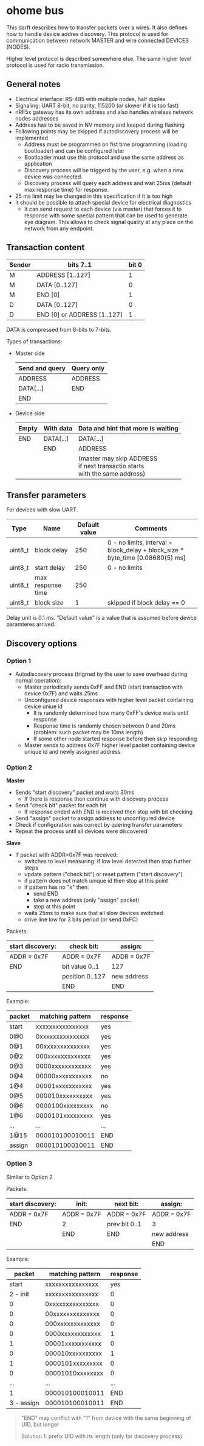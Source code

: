 ohome bus
=========

This darft describes how to transfer packets over a wires.
It also defines how to handle device addres discovery.
This protocol is used for communication between network MASTER and wire connected DEVICES (NODES).

Higher level protocol is described somewhere else. The same higher level protocol is used for radio transmission.

General notes
-------------

 * Electrical interface: RS-485 with multiple nodes, half duplex	
 * Signaling: UART 8-bit, no parity, 115200 (or slower if it is too fast)	
 * nRF5x gateway has its own address and also handles wireless network nodes addresses	
 * Address has to be saved in NV memory and keeped during flashing	
 * Following points may be skipped if autodiscovery process will be implemented	
	  * Address must be programmed on fist time programming (loading bootloader) and can be configured leter
	  * Bootloader must use this protocol and use the same address as application
	  * Discovery process will be triggerd by the user, e.g. when a new device was connected.
	  * Discovery process will query each address and wait 25ms (default max response time) for response.
 * 25 ms limit may be changed in this specification if it is too high	
 * It should be possible to attach special device for electrical diagnostics
 	  * It can send request to each device (via master) that forces it to response with some special
	    pattern that can be used to generate eye diagram. This allows to check signal quality at any
	    place on the network from any endpoint.

Transaction content
-----------

| Sender | bits 7..1 | bit 0 |
|--------|-----------|-----|
| M | ADDRESS [1..127] | 1 |
| M | DATA [0..127]    | 0 |
| M | END [0]          | 1 |
| D | DATA [0..127]    | 0 |
| D | END [0] or ADDRESS [1..127] | 1 |

DATA is compressed from 8-bits to 7-bits.

Types of transactions:

 * Master side

   | Send and query | Query only |
   |---------|-------|
   | ADDRESS | ADDRESS |
   | DATA[...] | END |
   | END |   |

 * Device side
   
   | Empty | With data | Data and hint that more is waiting |
   |-------|-----------|---------|
   | END   | DATA[...] | DATA[...] |
   |       | END       | ADDRESS   |
   |       |           | (master may skip ADDRESS<br>if next transactio starts<br>with the same address) |
   

Transfer parameters
-----------

For devices with slow UART.

| Type | Name | Default value | Comments |
|-------|------------|-------|---------|
|uint8_t|	block delay|		250|	0 - no limits, interval = block_delay + block_size * byte_time [0.08680(5) ms] |
|uint8_t|	start delay|		250|	0 - no limits |
|uint8_t|	max response time|		250	| |
|uint8_t|	block size|		1	| skipped if block delay == 0 |

Delay unit is 0.1 ms. "Default value" is a value that is assumed before device paramteres arrived.

Discovery options
----------------

### Option 1

* Autodiscovery process (trigrred by the user to save overhead during normal operation):		
	* Master periodically sends 0xFF and END (start transaction with device 0x7F) and waits 25ms	
	* Unconfigured device responses with higher level packet containing device uniue id	
		* It is randomly determined how many 0xFF's device waits until response
		* Response time is randomly chosen between 0 and 20ms (problem: such packet may be 10ms length)
		* If some other node started response before then skip responding
	* Master sends to address 0x7F higher level packet containing device unique id and newly assigned address.	

### Option 2

**Master**
* Sends "start discovery" packet and waits 30ms		
	* If there is response then continue with discovery process	
* Send "check bit" packet for each bit		
	* If response ended with END is received then stop with bit checking	
* Send "assign" packet to assign address to unconfigured device		
* Check if configuration was correct by quering transfer parameters		
* Repeat the process until all devices were discovered		

**Slave**
* If packet with ADDR=0x7F was received:		
	* switches to level measuring: if low level detected then stop further steps	
	* update pattern ("check bit") or reset pattern ("start discovery")	
	* if pattern does not match unique id then stop at this point	
	* if pattern has no "x" then:	
		* send END
		* take a new address (only "assign" packet)
		* stop at this point
	* waits 25ms to make sure that all slow devices switched	
	* drive line low for 3 bits period (or send 0xFC)	

Packets:

|start discovery:|	check bit:|	assign:
|------|-------|-------|
|ADDR = 0x7F|	ADDR = 0x7F|	ADDR = 0x7F|
|END	|bit value 0..1|	127|
| |position 0..127|	new address|
| |	END|	END|

Example:

|packet|	matching pattern|	response|
|------|------------------|---------|
|start|	xxxxxxxxxxxxxxxx|	yes|
|0@0|	0xxxxxxxxxxxxxxx|	yes|
|0@1|	00xxxxxxxxxxxxxx|	yes|
|0@2|	000xxxxxxxxxxxxx	|yes|
|0@3|	0000xxxxxxxxxxxx	|yes|
|0@4|	00000xxxxxxxxxxx	|no|
|1@4|	00001xxxxxxxxxxx	|yes|
|0@5|	000010xxxxxxxxxx|	yes|
|0@6|	0000100xxxxxxxxx|	no|
|1@6|	0000101xxxxxxxxx|	yes|
|...	|...|	...|
|1@15	|000010100010011	|END|
|assign	|000010100010011	|END|

### Option 3

Similar to Option 2

Packets:

|start discovery: |	init: |	next bit: |	assign: |
|------------|----|----|----|
|ADDR = 0x7F|	ADDR = 0x7F	| ADDR = 0x7F|	ADDR = 0x7F|
|END	|2	|prev bit 0..1|	3|
| |	END|	END	|new address |
| |	|	|	END|


Example:

|	packet | 	matching pattern | 	response | 
|--------|-------------------|--------|
|	start | 	xxxxxxxxxxxxxxxx | 	yes | 
|	2 - init | 	xxxxxxxxxxxxxxxx | 	0 | 
|	0 | 	0xxxxxxxxxxxxxxx | 	0 | 
|	0 | 	00xxxxxxxxxxxxxx | 	0 | 
|	0 | 	000xxxxxxxxxxxxx | 	0 | 
|	0 | 	0000xxxxxxxxxxxx | 	1 | 
|	1 | 	00001xxxxxxxxxxx | 	0 | 
|	0 | 	000010xxxxxxxxxx | 	1 | 
|	1 | 	0000101xxxxxxxxx | 	0 | 
|	0 | 	00001010xxxxxxxx | 	0 | 
|	... | 	... | 	... | 
|	1 | 	000010100010011 | 	END | 
|	3 - assign | 	000010100010011 | 	END | 

> "END" may conflict with "1" from device with the same beginning of UID, but longer
>
> Solution 1: prefix UID with its length (only for discovery process)
